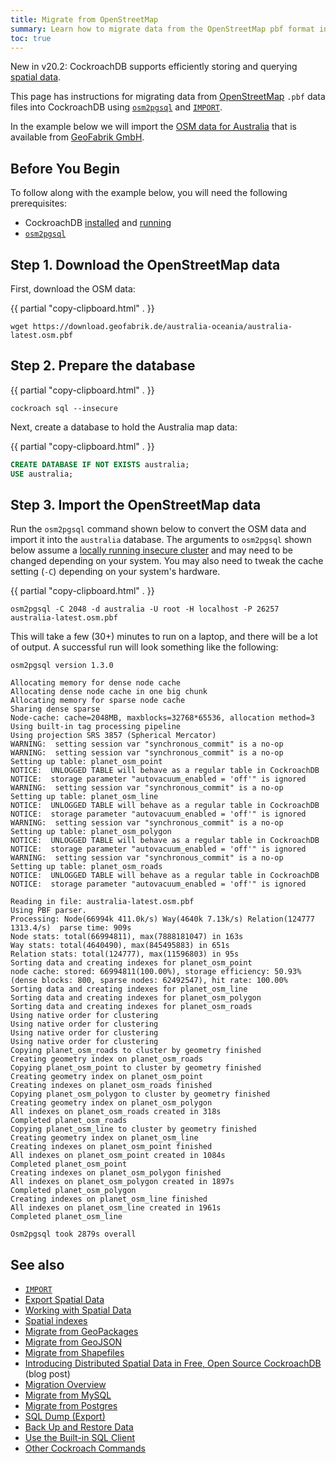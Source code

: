 ```yaml
---
title: Migrate from OpenStreetMap
summary: Learn how to migrate data from the OpenStreetMap pbf format into a CockroachDB cluster.
toc: true
---
```


<span class="version-tag">New in v20.2</span>: CockroachDB supports efficiently storing and querying [spatial data](spatial-data.html).

This page has instructions for migrating data from [OpenStreetMap](https://www.openstreetmap.org) `.pbf` data files into CockroachDB using [`osm2pgsql`](https://github.com/openstreetmap/osm2pgsql/) and [`IMPORT`][import].

In the example below we will import the [OSM data for Australia](https://download.geofabrik.de/australia-oceania/australia.html) that is available from [GeoFabrik GmbH](http://www.geofabrik.de/data/shapefiles.html).

## Before You Begin

To follow along with the example below, you will need the following prerequisites:

- CockroachDB [installed](install-cockroachdb.html) and [running](start-a-local-cluster.html)
- [`osm2pgsql`](https://github.com/openstreetmap/osm2pgsql/)

## Step 1. Download the OpenStreetMap data

First, download the OSM data:

{{ partial "copy-clipboard.html" . }}
~~~ shell
wget https://download.geofabrik.de/australia-oceania/australia-latest.osm.pbf
~~~

## Step 2. Prepare the database

{{ partial "copy-clipboard.html" . }}
~~~ shell
cockroach sql --insecure
~~~

Next, create a database to hold the Australia map data:

{{ partial "copy-clipboard.html" . }}
~~~ sql
CREATE DATABASE IF NOT EXISTS australia;
USE australia;
~~~

## Step 3. Import the OpenStreetMap data

Run the `osm2pgsql` command shown below to convert the OSM data and import it into the `australia` database. The arguments to `osm2pgsql` shown below assume a [locally running insecure cluster](start-a-local-cluster.html) and may need to be changed depending on your system. You may also need to tweak the cache setting (`-C`) depending on your system's hardware.

{{ partial "copy-clipboard.html" . }}
~~~ shell
osm2pgsql -C 2048 -d australia -U root -H localhost -P 26257 australia-latest.osm.pbf
~~~

This will take a few (30+) minutes to run on a laptop, and there will be a lot of output. A successful run will look something like the following:

~~~
osm2pgsql version 1.3.0

Allocating memory for dense node cache
Allocating dense node cache in one big chunk
Allocating memory for sparse node cache
Sharing dense sparse
Node-cache: cache=2048MB, maxblocks=32768*65536, allocation method=3
Using built-in tag processing pipeline
Using projection SRS 3857 (Spherical Mercator)
WARNING:  setting session var "synchronous_commit" is a no-op
WARNING:  setting session var "synchronous_commit" is a no-op
Setting up table: planet_osm_point
NOTICE:  UNLOGGED TABLE will behave as a regular table in CockroachDB
NOTICE:  storage parameter "autovacuum_enabled = 'off'" is ignored
WARNING:  setting session var "synchronous_commit" is a no-op
Setting up table: planet_osm_line
NOTICE:  UNLOGGED TABLE will behave as a regular table in CockroachDB
NOTICE:  storage parameter "autovacuum_enabled = 'off'" is ignored
WARNING:  setting session var "synchronous_commit" is a no-op
Setting up table: planet_osm_polygon
NOTICE:  UNLOGGED TABLE will behave as a regular table in CockroachDB
NOTICE:  storage parameter "autovacuum_enabled = 'off'" is ignored
WARNING:  setting session var "synchronous_commit" is a no-op
Setting up table: planet_osm_roads
NOTICE:  UNLOGGED TABLE will behave as a regular table in CockroachDB
NOTICE:  storage parameter "autovacuum_enabled = 'off'" is ignored

Reading in file: australia-latest.osm.pbf
Using PBF parser.
Processing: Node(66994k 411.0k/s) Way(4640k 7.13k/s) Relation(124777 1313.4/s)  parse time: 909s
Node stats: total(66994811), max(7888181047) in 163s
Way stats: total(4640490), max(845495883) in 651s
Relation stats: total(124777), max(11596803) in 95s
Sorting data and creating indexes for planet_osm_point
node cache: stored: 66994811(100.00%), storage efficiency: 50.93% (dense blocks: 800, sparse nodes: 62492547), hit rate: 100.00%
Sorting data and creating indexes for planet_osm_line
Sorting data and creating indexes for planet_osm_polygon
Sorting data and creating indexes for planet_osm_roads
Using native order for clustering
Using native order for clustering
Using native order for clustering
Using native order for clustering
Copying planet_osm_roads to cluster by geometry finished
Creating geometry index on planet_osm_roads
Copying planet_osm_point to cluster by geometry finished
Creating geometry index on planet_osm_point
Creating indexes on planet_osm_roads finished
Copying planet_osm_polygon to cluster by geometry finished
Creating geometry index on planet_osm_polygon
All indexes on planet_osm_roads created in 318s
Completed planet_osm_roads
Copying planet_osm_line to cluster by geometry finished
Creating geometry index on planet_osm_line
Creating indexes on planet_osm_point finished
All indexes on planet_osm_point created in 1084s
Completed planet_osm_point
Creating indexes on planet_osm_polygon finished
All indexes on planet_osm_polygon created in 1897s
Completed planet_osm_polygon
Creating indexes on planet_osm_line finished
All indexes on planet_osm_line created in 1961s
Completed planet_osm_line

Osm2pgsql took 2879s overall
~~~

## See also

- [`IMPORT`][import]
- [Export Spatial Data](export-spatial-data.html)
- [Working with Spatial Data](spatial-data.html)
- [Spatial indexes](spatial-indexes.html)
- [Migrate from GeoPackages](migrate-from-geopackage.html)
- [Migrate from GeoJSON](migrate-from-geojson.html)
- [Migrate from Shapefiles](migrate-from-shapefiles.html)
- [Introducing Distributed Spatial Data in Free, Open Source CockroachDB](https://www.cockroachlabs.com/blog/spatial-data/) (blog post)
- [Migration Overview](migration-overview.html)
- [Migrate from MySQL][mysql]
- [Migrate from Postgres][postgres]
- [SQL Dump (Export)](cockroach-dump.html)
- [Back Up and Restore Data](take-full-and-incremental-backups.html)
- [Use the Built-in SQL Client](cockroach-sql.html)
- [Other Cockroach Commands](cockroach-commands.html)

<!-- Reference Links -->

[postgres]: migrate-from-postgres.html
[mysql]: migrate-from-mysql.html
[import]: import.html
